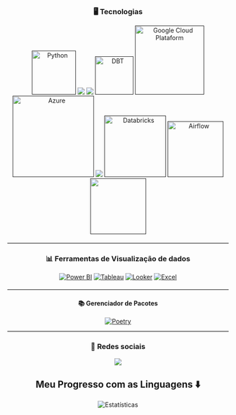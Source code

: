 <div style="text-align: center; margin-bottom: 20px;">

<h3 style="text-align: center;">🖥️ Tecnologias</h3>
<div style="text-align: center; margin-bottom: 20px;">
  <a href="" target="_blank"><img src="https://img.shields.io/badge/Python-3776AB?style=for-the-badge&logo=python&logoColor=white" alt="Python" style="width: 100px; height: auto;"></a>
  <a href="" target="_blank"><img src="https://img.shields.io/badge/Apache%20Spark-E25A1C.svg?style=for-the-badge&logo=Apache-Spark&logoColor=white"></a>
  <a href="" target="_blank"><img src="https://img.shields.io/badge/Docker-2496ED.svg?style=for-the-badge&logo=Docker&logoColor=white"></a>
  <a href="" target="_blank"><img src="https://a11ybadges.com/badge?logo=dbt" alt="DBT" style="width: 87px; height: auto;"></a>
  <a href="" target="_blank"><img src="https://img.shields.io/badge/Google_Cloud-4285F4?style=for-the-badge&logo=google-cloud&logoColor=white" alt="Google Cloud Plataform" style="width: 157px; height: auto;"></a>
  <a href="" target="_blank"><img src="https://img.shields.io/badge/Microsoft_Azure-0089D6?style=for-the-badge&logo=microsoft-azure&logoColor=white" alt="Azure" style="width:185px; height: auto;"></a>
   <a href="" target="_blank"><img src="https://img.shields.io/badge/Datadog-632CA6.svg?style=for-the-badge&logo=Datadog&logoColor=white"></a>
  <a href="" target="_blank"><img src="https://img.shields.io/badge/Databricks-FF3621?style=for-the-badge&logo=Databricks&logoColor=white" alt="Databricks" style="width: 140px; height: auto;"></a>
  <a href="" target="_blank"><img src="https://img.shields.io/badge/Airflow-017CEE?style=for-the-badge&logo=Apache%20Airflow&logoColor=white" alt="Airflow" style="width: 127px; height: auto;"></a>
  <a href="" target="_blank"><img src="https://img.shields.io/badge/Airbyte-615EFF.svg?style=for-the-badge&logo=Airbyte&logoColor=white" style="width: 127px; height: auto;"></a>
</div>

<hr style="margin-bottom: 20px; border-bottom: 1px solid #ccc;">

<h3 style="text-align: center;">📊 Ferramentas de Visualização de dados </h3>
<div style="text-align: center; margin-bottom: 20px;">
  <a href="https://powerbi.microsoft.com/" target="_blank"><img src="https://img.shields.io/badge/Power%20BI-F2C811?style=for-the-badge&logo=power-bi&logoColor=white" alt="Power BI"></a>
  <a href="https://www.tableau.com/" target="_blank"><img src="https://img.shields.io/badge/Tableau-E97627?style=for-the-badge&logo=tableau&logoColor=white" alt="Tableau"></a>
  <a href="https://looker.com/" target="_blank"><img src="https://img.shields.io/badge/Looker-00B0FF?style=for-the-badge&logo=looker&logoColor=white" alt="Looker"></a>
  <a href="" target="_blank"><img src="https://img.shields.io/badge/Microsoft_Excel-217346?style=for-the-badge&logo=microsoft-excel&logoColor=white" alt="Excel"></a>
</div>

<hr style="margin-bottom: 20px; border-bottom: 1px solid #ccc;">
<h4 style="text-align: center;">📚 Gerenciador de Pacotes</h4>
<a href="#" target="_blank"><img src="https://img.shields.io/badge/Poetry-60A5FA.svg?style=for-the-badge&logo=Poetry&logoColor=white" alt="Poetry"></a>
<hr style="margin-bottom: 20px; border-bottom: 1px solid #ccc;">

<h3 style="text-align: center;">🔗 Redes sociais</h3>
<div style="text-align: center;">
  <a href="https://www.linkedin.com/in/paulo-vinicius-correa" target="_blank"><img src="https://img.shields.io/badge/-LinkedIn-%230077B5?style=for-the-badge&logo=linkedin&logoColor=white" target="_blank"></a>
</div>

 <h2>Meu Progresso com as Linguagens ⬇️</h2>
<div style="text-align: center; margin-bottom: 20px;">
 <img src="https://github-readme-stats.vercel.app/api/top-langs/?username=paulo-vinicius-correa&theme=blue-green" alt="Estatísticas">
</div>
